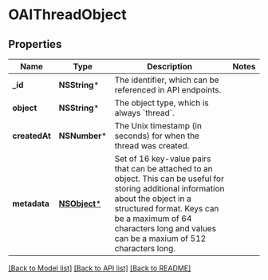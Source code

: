 # OAIThreadObject

## Properties
Name | Type | Description | Notes
------------ | ------------- | ------------- | -------------
**_id** | **NSString*** | The identifier, which can be referenced in API endpoints. | 
**object** | **NSString*** | The object type, which is always &#x60;thread&#x60;. | 
**createdAt** | **NSNumber*** | The Unix timestamp (in seconds) for when the thread was created. | 
**metadata** | [**NSObject***](.md) | Set of 16 key-value pairs that can be attached to an object. This can be useful for storing additional information about the object in a structured format. Keys can be a maximum of 64 characters long and values can be a maxium of 512 characters long.  | 

[[Back to Model list]](../README.md#documentation-for-models) [[Back to API list]](../README.md#documentation-for-api-endpoints) [[Back to README]](../README.md)


